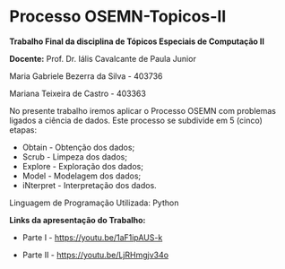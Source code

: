 # Processo OSEMN-Topicos-II

**Trabalho Final da disciplina de Tópicos Especiais de Computação II**

**Docente:** Prof. Dr. Iális Cavalcante de Paula Junior

Maria Gabriele Bezerra da Silva - 403736

Mariana Teixeira de Castro - 403363

No presente trabalho iremos aplicar o Processo OSEMN com problemas ligados a ciência de dados. Este processo se subdivide em 5 (cinco) etapas:

* Obtain - Obtenção dos dados;
* Scrub - Limpeza dos dados;
* Explore - Exploração dos dados;
* Model - Modelagem dos dados;
* iNterpret - Interpretação dos dados.

Linguagem de Programação Utilizada: Python

**Links da apresentação do Trabalho:**

* Parte I - https://youtu.be/1aF1ipAUS-k

* Parte II - https://youtu.be/LjRHmgjv34o
